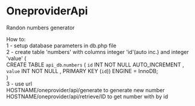 # OneproviderApi
Randon numbers generator 

How to:  
1 - setup database parameters in db.php file  
2 - create table 'numbers' with columns integer 'id'(auto inc.) and integer 'value' (  
  CREATE TABLE `api_db`.`numbers` ( `id` INT NOT NULL AUTO_INCREMENT , `value` INT NOT NULL , PRIMARY KEY (`id`)) ENGINE = InnoDB;  
)  
3 - use url   
  HOSTNAME/oneprovider/api/generate to generate new number  
  HOSTNAME/oneprovider/api/retrieve/ID to get number with by id  
